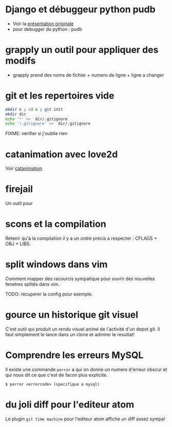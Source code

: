 
# Django et débuggeur python pudb

 * Voir la [présentation originale](20160908/django-python-debugger-pudb.md)
 * pour debugger du python : pudb

# grapply un outil pour appliquer des modifs

 * grapply prend des noms de fichier + numero de ligne + ligne a changer

# git et les repertoires vide

```sh
mkdir x ; cd x ; git init
mkdir dir
echo '*' >>  dir/.gitignore
echo '!.gitignore' >>  dir/.gitignore
```

FIXME: verifier si j'oublie rien


# catanimation avec love2d 

Voir [catanimation](catanimation/catanimation.lua)

# firejail

Un outil pour 

# scons et la compilation

Retenir qu'à la compilation il y a un ordre précis a respecter :
 CFLAGS + OBJ + LIBS.

# split windows dans vim 

Comment mapper des racourcis sympatique pour ouvrir des nouvelles fenetres splités dans vim.

TODO: récuperer la config pour exemple.

# gource un historique git visuel

C'est outil qui produit un rendu visuel animé de l'activité d'un depot git.
Il faut simplement le lance dans un clone et admirer le resultat!

# Comprendre les erreurs MySQL

Il existe une commande `perror` a qui on donne un numero d'erreur obscur et qui nous dit ce que c'est de facon plus explicite.

```
$ perror <errorcode> (specifique a mysql)
```

# du joli diff pour l'editeur atom

Le plugin `git time machine` pour l'editeur atom affiche un diff assez sympa!

